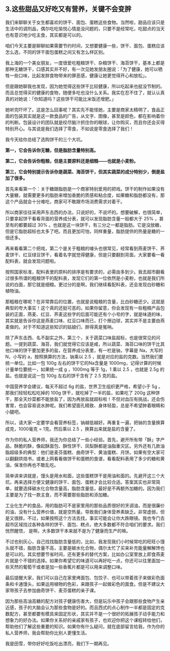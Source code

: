 ## 3.这些甜品又好吃又有营养，关键不会变胖
我们来聊聊关于女生都喜欢的饼干、面包、蛋糕这些食物。当然啦，甜品应该只是生活中的调剂品，偶尔吃吃愉悦心情是没问题的，只要不是经常吃，吃甜点的当天也有意识地少吃主食，其实都是可以的。


咱们今天主要是聊聊如果需要节约时间，又想要健康一些，饼干、面包、蛋糕应该怎么选，不同的饼干面包蛋糕之间又有怎么样区别。


我上海的一个美女朋友，一度很爱吃粗粮饼干、杂粮饼干、海苔饼干，基本上都是那种无糖饼干，口感其实并不好，有一次见她发朋友圈说：「为了健康，她可以牺牲一些口味，比起发胖食物带来的罪恶感，健康让她更觉得开心和放松」。


但是跟她聊我也发现，因为她觉得这些饼干比较健康，所以吃起来也挺没节制的。而且总觉得买的健康的食物，随便多吃也没什么关系。我实在忍不住了，就认认真真的对她说：「你知道吗？这些饼干可能比米饭还增肥。」


她听完吓坏了。这是怎么回事呢？其实先不能怪她，主要是商家太精明了，食品正面的包装其实就是这一款食品的广告，从文字、图像，甚至是颜色，都在影响着你的判断。包装设计的团队就是绞尽脑汁抓住你的眼球，让你购买，而且你还会买得特别开心。与其说是我们选择了零食，不如说是零食选择了我们！


我今天给你总结了选购饼干的三个大坑。


**第一，它会告诉你无糖，但是脂肪含量特别高。**


**第二，它会告诉你粗粮，但是主要原料还是细粮——也就是小麦粉。**


**第三，它会特别提示告诉你是蔬菜、海苔饼干，但其实蔬菜的成分特别少，倒是盐加了很多。**


首先来看第一个：关于糖跟脂肪是一个商家特别爱用的把戏。饼干的制作如果没有大量糖，就需要更多的脂肪来增加香脆的质感和粘合度，如果糖和脂肪都没有，那这个产品就会十分难吃，商家可不敢跟市场消费需求对着干。


所以商家往往采用声东击西的办法，只说好的，不说坏的。想要破解，也很简单，只要拿起饼干看看背面的营养成分表，就可以发现脂肪含量一般都大于 25% ，甚至有的都要超过 30% 。也就是这一块饼干，有三分之一都是脂肪。它是没放糖，但是它脂肪超标也太多了吧。而且更加可怕，同样重量，脂肪提供的热量是糖的一倍还多。


再来看看第二个把戏，第二个是关于粗粮的噱头也很常见，经常看到燕麦饼干、荞麦饼干、红豆绿豆饼干，看着名字就觉得健康，但是只要翻到背面，大家要看一看配料表，就会发现问题啦。


按照国家标准，配料表里的原料的排序是有要求的，必需由多到少。我去超市翻看过很多所谓的粗粮饼干的配料表，发现它们的第一位依然是小麦粉，也就是我们所说的白面，那它就是细粮。更过分的是啊，我们继续看配料表，还会发现白砂糖和植物油。


那粗粮在哪呢？在非常靠后的位置，也就是说粗粮的含量，比白砂糖还少。这就是典型的夸大事实！这个真的还挺可恶的。如果你留意，你会发现有一些粗粮产品包装的正面，燕麦、红豆、荞麦这些字的后面可能还有个小号的字，就是味道的味，其实就是告诉你这是燕麦口味、红豆口味而已，打个擦边球，其实并不是主要由燕麦做的。对于不知道这些知识的姑娘们，胖得真是冤呐。


除了声东击西、名不副实之外，第三个，关于蔬菜口味盐超标，也是很常见的问题。一提到蔬菜、海苔，我们就觉得它应该是咸，所以蔬菜、海苔口味的饼干比其他口味的饼干要加更多的盐，在营养成分表里，有一栏是钠，字幕是 Na，大写的 N，小写的 a，按照换算的方法，钠乘以 2.5 ，就是对应的盐的克数。当然我们要统一单位。比如一包 100g 左右的饼干它的Na含量是 1000mg，记得计算的时候计量单位要统一，如果统一成 g ，1000mg 等于 1g，1 乘以 2.5 ，也就是 2.5g 的盐。也就是说这一包 100g 左右的饼干含有了 2.5 克的盐。


中国营养学会建议，每天不超过 6g 的盐，世界卫生组织更严格，希望小于 5g 。那我们轻轻松松吃掉的 100g 饼干，就吃掉了一半的盐，如果吃了 200g 这种饼干，那全天炒菜都不能放盐了，因为再放盐就超标啦！不但对血压有挑战，还会伤害胃，也会容易说水肿呢。我们希望面孔精致、身体轻盈，总是不希望肿着眼睛和小腿吧。


所以，请大家一定要学会看营养标签，钠越低越好。再重复一遍，把钠的含量换算成克，1000毫克 = 1克。然后乘以 2.5 ，换算出来就是盐的含量了。


作为你的私人营养师，我还为你总结了一些小经验。首先，避开所有带「酥」字产品，酥脆的酥，像起酥面包、酥性饼干、凤梨酥都是油脂重灾区。另外还有几款油脂超级多的典型：他们是麦芬蛋糕、曲奇饼干、黄油蛋糕、月饼。如果有空大家可以翻翻烘焙书，或者上网看看做饼干和蛋糕的食谱，看看配料表用了多少的糖和黄油，保准你再也不敢乱吃。


简单讲来讲就是，馒头是用水和面，这些蛋糕饼干是用油和面的。先避开这三个大坑，再来选择方便又健康的饼干、面包、蛋糕才会比较合适。答案其实也非常简单，就要选择碳水化合物含量高，脂肪含量低，最好是不再额外加糖的。因为我们主要是为了找一款主食，而不需要那些脂肪和添加糖。


工业化生产的食品，用的脂肪可不是家里用的那些品质很好的烹调油，而是很廉价的油，没有什么营养价值，就是空热量。导致我们身体营养素缺乏。非常虚弱，但是又很胖。不过，如果按照这个方法去找，事实可能会让你大跌眼镜。我也专门去超市区域找过各种各样的饼干、面包、糕点，绝大多数都不符合咱们的要求。我们恍然醒悟， 是啊，大多数饼干本来就不是为了健康而生产的嘛。


不过也别灰心，自己找找脂肪含量低的，比如，我发现我们小时候常吃的旺旺小馒头就不错，脂肪含量不高，主要是碳水化合物，偶尔太忙了买来补充能量解解馋也是可以的。其实想要节省时间，还有更多的替代方案，比如办公室里放上即食燕麦片就是个不错的选择。如果你希望它的味道可以再好吃一点，你还可以往里面加一些天然的葡萄干或者是加一些香蕉片都是可以用来调整口味。


最后提醒大家，我们可以自己在家里烤面包、包饺子、也可以带着孩子来做彩色面条和卡通馒头，如果运用植物的色彩，来跟孩子一起做彩色的面食。但是不建议大家带孩子去参加曲奇饼干、麦芬蛋糕的亲子课。


因为那些高油高糖的配方对孩子健康伤害大，但是玩乐中孩子会跟那些食物产生亲近感，孩子的大脑会认为那些食物是好的。而且西式的点心制作一半都是固定的克数配方，甚至都要有模具来固定形状，其实并不是一个很好的拓展孩子动手能力和想象力的好办法。如果你关系好的亲戚家有孩子，也欢迎你把这个课程转给他们，帮助他们了解这些重要的知识。如果你有什么疑问，就在底部留言给我，作为你的私人营养师，我会帮助你比别人更懂生活。


我是田雪，带你好好吃饭吃出漂亮，我们下一期再见。

